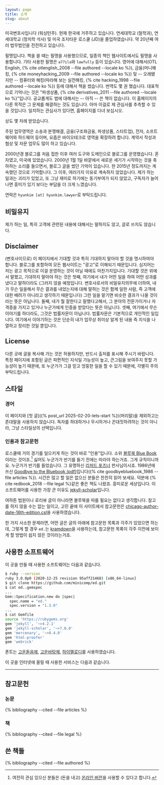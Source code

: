 ```yaml
---
layout: page
title: 소개
slug: about
---
```


미국변호사입니다 (워싱턴주). 현재 한국에 거주하고 있습니다. 연세대학교 (철학과), 연세대학교 (정치학 석사) 및 미국 조지타운 로스쿨 (JD)을 졸업하였습니다. 약 20년째 여러 법무법인을 전전하고 있습니다.

필명입니다. 책을 쓸 때는 필명을 사용했으므로, 일종의 책인 웹사이트에서도 필명을 사용합니다. 기타 사용한 필명은 `a77ila`와 `lawfully` 등이 있습니다. 영어에 대해서(OTL English, {% cite otlenglish_2008 --file authored --locale ko %}), 금융(머니해킹, {% cite moneyhacking_2009 --file authored --locale ko %}) 및 -- 오래됐지만 -- 컴퓨터와 해킹(따라해 보는 실전해킹, {% cite hacking_1998 --file authored --locale ko %}) 등에 대해서 책을 썼습니다. 번역도 몇 권 했습니다. 대표적으로 기억나는 것은 "파생상품, {% cite derivatives_2011 --file authored --locale ko %}"입니다. 공교롭게도 법에 대해서는 -- 아직 -- 쓴 책이 없습니다. 이 홈페이지의 다른 목적은 그 문제를 해결하는 것도 있습니다. 아마 이걸로 제 관심사를 추측할 수 있을 것입니다. 일치하는 관심사가 있다면, 홈페이지를 다녀 보십시오.

상도 몇 차례 받았습니다.

주된 업무영역은 소송과 분쟁해결, 금융(구조화금융, 파생상품, 스타트업), 전자, 소프트웨어와 하드웨어 등이며, 요즘은 바이오테크로 영역을 확장하려 합니다. 계약서 작성과 협상 및 자문 업무도 많이 하고 있습니다.

2000년경 블로그를 처음 접한 이후 여러 도구와 도메인으로 블로그를 운영했습니다. 혼자였고, 미국에 있었습니다. 2000년 1월 1일 바깥에서 새로운 세기가 시작하는 것을 축하하는 소리를 들으면서, 블로그 글을 썼던 기억이 있습니다. 한 2015년 정도까지는 계속했던 것으로 기억합니다. 그 이후, 여러가지 이유로 계속하지 않았습니다. 제가 하는 일과는 괴리가 있었고, 또 그냥 재미로 하기에는 동기부여가 되지 않았고, 구독자가 늘어나면 흥미가 있기 보다는 부담을 더 크게 느꼈습니다.

연락은 `hyunkim [at] hyunkim.lawyer`로 부탁드립니다.

## 비밀유지

제가 하는 일, 특히 고객에 관련된 내용에 대해서는 말하지도 않고, 글로 쓰지도 않습니다. 

## Disclaimer

(변호사이므로) 이 페이지에서 기대할 것과 특히 기대하지 말아야 할 것을 명시하여야 합니다.  블로그를 포함하여 모든 웹사이트는 "광고"로 이해되기 때문입니다.  심지어는 저는 광고 목적으로 이걸 운영하는 것이 아닐 때에도 마찬가지입니다.  기대할 것은 위에서 말했고, 기대하지 말아야 하는 것은 첫째, 여기에서 내가 어떤 일을 하여 어떤 성과를 냈다고 말하더라도 (그러지 않을 예정입니다.  변호사로서의 비밀유지의무에 더하여, 내가 무슨 일을해서 무슨 결과를 내었는지에 대해 말하는 것은 함께 일한 사람, 즉 고객에 대한 배려가 아니라고 생각하기 때문입니다) 그런 일을 맡기면 비슷한 결과가 나올 것이라는 뜻은 아닙니다.  둘째, 내가 뭘 잘한다고 말했다고해서, 그 분야의 전문가이거나 자격증을 가지고 있거나 누군가에게 인증을 받았다는 뜻은 아닙니다.  셋째, 여기에서 무슨 이야기를 하더라도, 그것은 법률자문이 아닙니다.  법률자문은 기본적으로 개인적인 일입니다. 여기에서 이야기하는 것은 단순히 내가 업무상 취미상 알게 된 내용 즉 지식을 나열하고 정리한 것일 뿐입니다.

## License

다른 곳에 글을 복사해 가는 것은 허용하지만, 반드시 출처를 표시해 주시기 바랍니다.  특정 페이지에 포함된 글은 파편적인 지식일 가능성이 높고, 큰그림을 보여주지 못할 가능성이 높기 때문에, 또 누군가가 그걸 믿고 엉뚱한 일을 할 수 있기 때문에, 각별히 주의 부탁드립니다.

## 스타일

### 경어

이 페이지와 [첫 글]({% post_url 2025-02-20-lets-start %})(머리말)을 제외하고는 존대말을 사용하지 않습니다. 독자를 하대하거나 무시하거나 꼰대짓하려하는 것이 아니라, 그냥 스타일상의 선택입니다. 

### 인용과 참고문헌

로스쿨때 거의 경기를 일으키게 하는 것이 바로 "인용"입니다. 소위 [블루북 Blue Book](https://guides.ll.georgetown.edu/bluebook)이라는 것이죠.[^bluebookonline] 싫어도 누군가가 반기를 들기 전에는 따라야 하는거죠. 그게 규칙이니까요. 누군가가 반기를 들었습니다. 그 유명하신 [리처드 포즈너](https://en.wikipedia.org/wiki/Richard_Posner) 판사님이시죠. 1986년에 쓰신 [Goodbye to the Bluebook (pdf)](https://lawreview.uchicago.edu/sites/lawreview.uchicago.edu/files/Goodbye%20to%20the%20Bluebook.pdf)입니다({% cite goodbyebluebook_1986 --file articles %}). 시간은 많고 할 일은 없으신 분들은 찬찬히 읽어 보세요. 덕분에 {% cite redbook_2018 --file legal %}같은 좋은 책도 나왔죠. 흥미로운 세상입니다. 이 소프트웨어를 사용한 가장 큰 이유도 [jekyll-scholar](https://github.com/inukshuk/jekyll-scholar)입니다.

여하튼 법원이나 로리뷰 글이 아니라면 블루북을 따를 필요는 없다고 생각합니다. 참고를 하지 않을 수는 없는 일이고, 고민 끝에 이 사이트에서 참고문헌은 [chicago-author-date-16th-edition.csl](https://github.com/citation-style-language/styles/blob/master/chicago-author-date-16th-edition.csl)을 사용하였습니다.

한 가지 사소한 문제라면, 어떤 글은 글의 아래에 참고문헌 목록과 각주가 있었으면 하는데, 그렇게 할 경우 `ed.`는 [kramdown](https://kramdown.gettalong.org/index.html)을 사용하는데, 참고문헌 목록이 각주 이전에 보이게 할 방법이 쉽지 않은 것이라는거죠.

[^bluebookonline]: 여전히 관심 있으신 분들은 (돈을 내고) [온라인 버전](https://www.legalbluebook.com/)을 사용할 수 있다고 합니다.
 
## 사용한 소프트웨어

이 곳을 만들 때 사용한 소프트웨어는 다음과 같습니다.

~~~bash
$ ruby --version
ruby 3.0.0p0 (2020-12-25 revision 95aff21468) [x86_64-linux]
$ git clone https://github.com/minicomp/ed.git
$ cat ed..gemspec
...
Gem::Specification.new do |spec|
  spec.name = "ed."
  spec.version = "1.3.0"
...
$ cat Gemfile
source 'https://rubygems.org'
gem 'jekyll', '~>4.2.1'
gem 'jekyll-scholar', '~>7.0.0'
gem 'mercenary', '~>0.4.0'
gem 'html-proofer'
gem 'webrick'
~~~

폰트는 [고운돋음체](https://fonts.google.com/share?selection.family=Gowun%20Dodum), [고운바탕체](https://fonts.google.com/share?selection.family=Gowun%20Batang), [하이멜로디](https://fonts.google.com/share?selection.family=Hi%20Melody)를 사용하였습니다.

이 곳을 인터넷에 올릴 때 사용한 서비스는 다음과 같습니다.

---

## 참고문헌

### 논문 

{% bibliography --cited --file articles %}

### 책 

{% bibliography --cited --file legal %}

## 쓴 책들

{% bibliography --cited --file authored %}